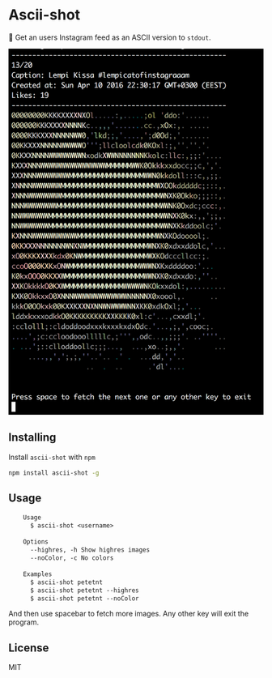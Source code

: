 # Ascii-shot

:rainbow: Get an users Instagram feed as an ASCII version to `stdout`.

<img alt="ascii-shot" width="864" src="./assets/example.png">

## Installing

Install `ascii-shot` with `npm`

``` bash
npm install ascii-shot -g
```

## Usage

```
    Usage
      $ ascii-shot <username>
      
    Options
      --highres, -h Show highres images
      --noColor, -c No colors

    Examples
      $ ascii-shot petetnt
      $ ascii-shot petetnt --highres
      $ ascii-shot petetnt --noColor
```

And then use spacebar to fetch more images. Any other key will exit the program.

## License
MIT